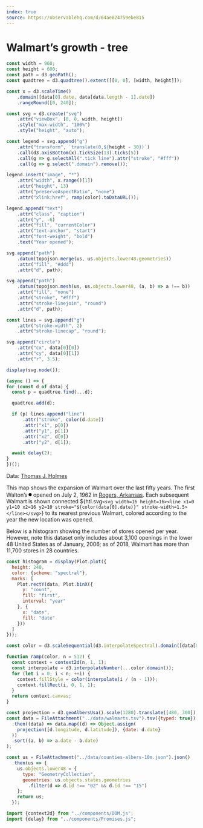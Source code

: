 ```yaml
---
index: true
source: https://observablehq.com/d/64ae824759ebe815
---
```


# Walmart’s growth - tree

```js
const width = 960;
const height = 600;
const path = d3.geoPath();
const quadtree = d3.quadtree().extent([[0, 0], [width, height]]);

const x = d3.scaleTime()
    .domain([data[0].date, data[data.length - 1].date])
    .rangeRound([0, 240]);

const svg = d3.create("svg")
    .attr("viewBox", [0, 0, width, height])
    .style("max-width", "100%")
    .style("height", "auto");

const legend = svg.append("g")
    .attr("transform", `translate(0,${height - 30})`)
    .call(d3.axisBottom(x).tickSize(13).ticks(5))
    .call(g => g.selectAll(".tick line").attr("stroke", "#fff"))
    .call(g => g.select(".domain").remove());

legend.insert("image", "*")
    .attr("width", x.range()[1])
    .attr("height", 13)
    .attr("preserveAspectRatio", "none")
    .attr("xlink:href", ramp(color).toDataURL());

legend.append("text")
    .attr("class", "caption")
    .attr("y", -6)
    .attr("fill", "currentColor")
    .attr("text-anchor", "start")
    .attr("font-weight", "bold")
    .text("Year opened");

svg.append("path")
    .datum(topojson.merge(us, us.objects.lower48.geometries))
    .attr("fill", "#ddd")
    .attr("d", path);

svg.append("path")
    .datum(topojson.mesh(us, us.objects.lower48, (a, b) => a !== b))
    .attr("fill", "none")
    .attr("stroke", "#fff")
    .attr("stroke-linejoin", "round")
    .attr("d", path);

const lines = svg.append("g")
    .attr("stroke-width", 2)
    .attr("stroke-linecap", "round");

svg.append("circle")
    .attr("cx", data[0][0])
    .attr("cy", data[0][1])
    .attr("r", 3.5);

display(svg.node());
```

```js
(async () => {
for (const d of data) {
  const p = quadtree.find(...d);

  quadtree.add(d);

  if (p) lines.append("line")
      .attr("stroke", color(d.date))
      .attr("x1", p[0])
      .attr("y1", p[1])
      .attr("x2", d[0])
      .attr("y2", d[1]);

  await delay(2);
}
})();
```

Data: [Thomas J. Holmes](http://users.econ.umn.edu/~holmes/data/WalMart/index.html)

This map shows the expansion of Walmart over the last fifty years. The first Walton’s <svg width=8 height=16><circle cx=4 cy=10 r=4></circle></svg> opened on July 2, 1962 in [Rogers, Arkansas](https://en.wikipedia.org/wiki/Rogers,_Arkansas). Each subsequent Walmart is shown connected ${htl.svg`<svg width=16 height=16><line x1=0 y1=10 x2=16 y2=10 stroke="${color(data[0].date)}" stroke-width=1.5></line></svg>`} to its nearest previous Walmart, colored according to the year the new location was opened.

Below is a histogram showing the number of stores opened per year. However, note this dataset only includes about 3,100 openings in the lower 48 United States as of January, 2006; as of 2018, Walmart has more than 11,700 stores in 28 countries.

```js
const histogram = display(Plot.plot({
  height: 240,
  color: {scheme: "spectral"},
  marks: [
    Plot.rectY(data, Plot.binX({
      y: "count",
      fill: "first",
      interval: "year"
    }, {
      x: "date",
      fill: "date"
    }))
  ]
}));
```


```js
const color = d3.scaleSequential(d3.interpolateSpectral).domain([data[0].date, data[data.length - 1].date]);

function ramp(color, n = 512) {
  const context = context2d(n, 1, 1);
  const interpolate = d3.interpolateNumber(...color.domain());
  for (let i = 0; i < n; ++i) {
    context.fillStyle = color(interpolate(i / (n - 1)));
    context.fillRect(i, 0, 1, 1);
  }
  return context.canvas;
}
```

```js
const projection = d3.geoAlbersUsa().scale(1280).translate([480, 300]);
const data = FileAttachment("../data/walmarts.tsv").tsv({typed: true})
  .then((data) => data.map((d) => Object.assign(
    projection([d.longitude, d.latitude]), {date: d.date}
  ))
  .sort((a, b) => a.date - b.date)
);

const us = FileAttachment("../data/counties-albers-10m.json").json()
  .then(us => {
    us.objects.lower48 = {
      type: "GeometryCollection",
      geometries: us.objects.states.geometries
        .filter(d => d.id !== "02" && d.id !== "15")
    };
    return us;
  });
```

```js
import {context2d} from "../components/DOM.js";
import {delay} from "../components/Promises.js";
```